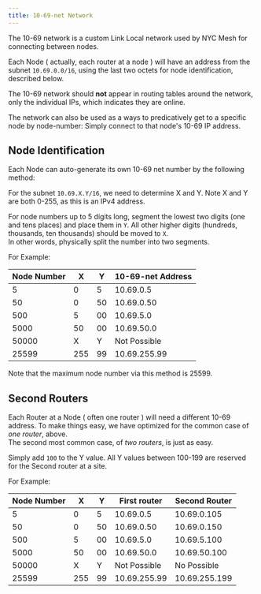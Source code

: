 ```yaml
---
title: 10-69-net Network
---
```


The 10-69 network is a custom Link Local network used by NYC Mesh for connecting between nodes.

Each Node ( actually, each router at a node ) will have an address from the subnet `10.69.0.0/16`, using the last two octets for node identification, described below.

The 10-69 network should **not** appear in routing tables around the network, only the individual IPs, which indicates they are online.

The network can also be used as a ways to predicatively get to a specific node by node-number: Simply connect to that node's 10-69 IP address.

## Node Identification
Each Node can auto-generate its own 10-69 net number by the following method:

For the subnet `10.69.X.Y/16`, we need to determine X and Y. Note X and Y are both 0-255, as this is an IPv4 address.

For node numbers up to 5 digits long, segment the lowest two digits (one and tens places) and place them in `Y`.  All other higher digits (hundreds, thousands, ten thousands) should be moved to `X`.  
In other words, physically split the number into two segments.

For Example:

|Node Number|X|Y|10-69-net Address|
|---|---|---|---|
|5|0|5|10.69.0.5|
|50|0|50|10.69.0.50|
|500|5|00|10.69.5.0|
|5000|50|00|10.69.50.0|
|50000|X|Y|Not Possible|
|25599|255|99|10.69.255.99|

Note that the maximum node number via this method is 25599.

## Second Routers
Each Router at a Node ( often one router ) will need a different 10-69 address. To make things easy, we have optimized for the common case of _one router_, above.  
The second most common case, of _two routers_, is just as easy.

Simply add `100` to the Y value. All Y values between 100-199 are reserved for the Second router at a site.

For Example:

|Node Number|X|Y|First router|Second Router|
|---|---|---|---|---|
|5|0|5|10.69.0.5|10.69.0.105|
|50|0|50|10.69.0.50|10.69.0.150|
|500|5|00|10.69.5.0|10.69.5.100|
|5000|50|00|10.69.50.0|10.69.50.100|
|50000|X|Y|Not Possible|No Possible|
|25599|255|99|10.69.255.99|10.69.255.199|
